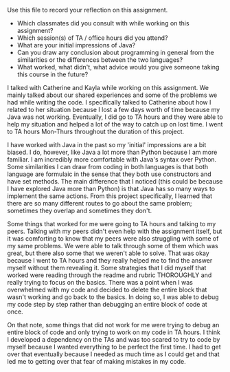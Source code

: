 Use this file to record your reflection on this assignment.

- Which classmates did you consult with while working on this assignment? 
- Which session(s) of TA / office hours did you attend?
- What are your initial impressions of Java? 
- Can you draw any conclusion about programming in general from the similarities or the differences between the two languages? 
- What worked, what didn't, what advice would you give someone taking this course in the future?

I talked with Catherine and Kayla while working on this assignment. We mainly talked about our shared experiences and some of the problems we had while writing the code. I specifically talked to Catherine about how I related to her situation because I lost a few days worth of time because my Java was not working. Eventually, I did go to TA hours and they were able to help my situation and helped a lot of the way to catch up on lost time. I went to TA hours Mon-Thurs throughout the duration of this project. 

I have worked with Java in the past so my 'initial' impressions are a bit biased. I do, however, like Java a lot more than Python because I am more familiar. I am incredibly more comfortable with Java's syntax over Python. Some similarities I can draw from coding in both languages is that both language are formulaic in the sense that they both use constructors and have set methods. The main difference that I noticed (this could be because I have explored Java more than Python) is that Java has so many ways to implement the same actions. From this project specifically, I learned that there are so many different routes to go about the same problem; sometimes they overlap and sometimes they don't.

Some things that worked for me were going to TA hours and talking to my peers. Talking with my peers didn't even help with the assignment itself, but it was comforting to know that my peers were also struggling with some of my same problems. We were able to talk through some of them which was great, but there also some that we weren't able to solve. That was okay because I went to TA hours and they really helped me to find the answer myself without them revealing it. Some strategies that I did myself that worked were reading through the readme and rubric THOROUGHLY and really trying to focus on the basics. There was a point when I was overwhelmed with my code and decided to delete the entire block that wasn't working and go back to the basics. In doing so, I was able to debug my code step by step rather than debugging an entire block of code at once.

On that note, some things that did not work for me were trying to debug an entire block of code and only trying to work on my code in TA hours. I think I developed a dependency on the TAs and was too scared to try to code by myself because I wanted everything to be perfect the first time. I had to get over that eventually because I needed as much time as I could get and that led me to getting over that fear of making mistakes in my code.
